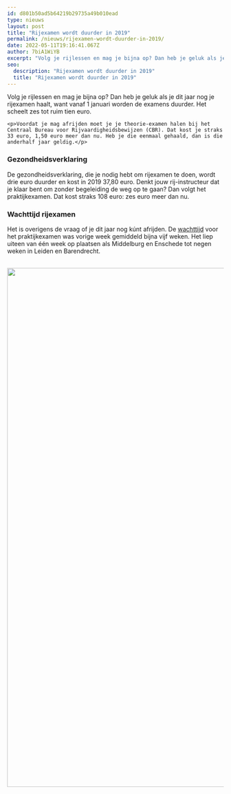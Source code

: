 ```yaml
---
id: d801b50ad5b64219b29735a49b010ead
type: nieuws
layout: post
title: "Rijexamen wordt duurder in 2019"
permalink: /nieuws/rijexamen-wordt-duurder-in-2019/
date: 2022-05-11T19:16:41.067Z
author: 7biA1WiYB
excerpt: "Volg je rijlessen en mag je bijna op? Dan heb je geluk als je dit jaar nog je rijexamen haalt, want vanaf 1 januari worden de examens duurder. Het scheelt zes tot ruim tien euro.  "
seo:
  description: "Rijexamen wordt duurder in 2019"
  title: "Rijexamen wordt duurder in 2019"
---
```

Volg je rijlessen en mag je bijna op? Dan heb je geluk als je dit jaar nog je rijexamen haalt, want vanaf 1 januari worden de examens duurder. Het scheelt zes tot ruim tien euro.  

    <p>Voordat je mag afrijden moet je je theorie-examen halen bij het Centraal Bureau voor Rijvaardigheidsbewijzen (CBR). Dat kost je straks 33 euro, 1,50 euro meer dan nu. Heb je die eenmaal gehaald, dan is die anderhalf jaar geldig.</p>
<h3>Gezondheidsverklaring</h3>
<p>De gezondheidsverklaring, die je nodig hebt om rijexamen te doen, wordt drie euro duurder en kost in 2019 37,80 euro. Denkt jouw rij-instructeur dat je klaar bent om zonder begeleiding de weg op te gaan? Dan volgt het praktijkexamen. Dat kost straks 108 euro: zes euro meer dan nu.</p>
<h3>Wachttijd rijexamen</h3>
<p>Het is overigens de vraag of je dit jaar nog kúnt afrijden. De <a href="https://www.cbr.nl/nl/service/nl/wachttijd-rijexamen-auto.htm" target="_blank">wachttijd</a> voor het praktijkexamen was vorige week gemiddeld bijna vijf weken. Het liep uiteen van één week op plaatsen als Middelburg en Enschede tot negen weken in Leiden en Barendrecht.<br><br><div class="media media-element-container media-default"><div id="file-535314" class="file file-image file-image-png">

        
  
  <div class="content">
    <img height="1208" width="1700" class="media-element file-default" data-delta="2" src="https://7dagen.netlify.app/sites/default/files/new-5c-20visual_34307042_0.png" alt="">  </div>

  
</div>
</div>  
